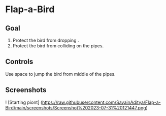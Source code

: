 # Flap-a-Bird

## Goal

1. Protect the bird from dropping .
2. Protect the bird from colliding on the pipes.

## Controls
Use space to jump the bird from middle of the pipes.

## Screenshots
! [Starting piont]
(https://raw.githubusercontent.com/SayainAditya/Flap-a-Bird/main/screenshots/Screenshot%202023-07-31%20121447.png)

